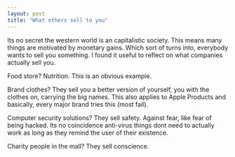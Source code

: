 ```yaml
---
layout: post
title: "What others sell to you"
---
```


Its no secret the western world is an capitalistic society.
This means many things are motivated by monetary gains.
Which sort of turns into, everybody wants to sell you something.
I found it useful to reflect on what companies actually sell you.

Food store?
Nutrition.
This is an obvious example.

Brand clothes?
They sell you a better version of yourself, you with the clothes on, carrying the big names.
This also applies to Apple Products and basically, every major brand tries this (most fail).

Computer security solutions?
They sell safety.
Against fear, like fear of being hacked.
Its no coincidence anti-virus things dont need to actually work as long as they remind the user of their existence.

Charity people in the mall?
They sell conscience.
